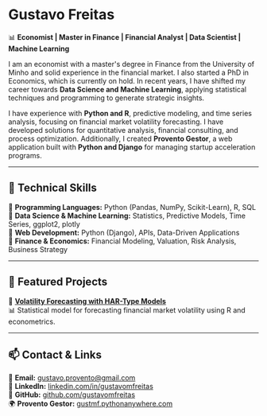 # Gustavo Freitas

📊 **Economist | Master in Finance | Financial Analyst | Data Scientist | Machine Learning**  

I am an economist with a master's degree in Finance from the University of Minho and solid experience in the financial market. I also started a PhD in Economics, which is currently on hold. In recent years, I have shifted my career towards **Data Science and Machine Learning**, applying statistical techniques and programming to generate strategic insights.

I have experience with **Python and R**, predictive modeling, and time series analysis, focusing on financial market volatility forecasting. I have developed solutions for quantitative analysis, financial consulting, and process optimization. Additionally, I created **Provento Gestor**, a web application built with **Python and Django** for managing startup acceleration programs. 

---

## 🔧 Technical Skills

📌 **Programming Languages:** Python (Pandas, NumPy, Scikit-Learn), R, SQL  
📌 **Data Science & Machine Learning:** Statistics, Predictive Models, Time Series, ggplot2, plotly  
📌 **Web Development:** Python (Django), APIs, Data-Driven Applications  
📌 **Finance & Economics:** Financial Modeling, Valuation, Risk Analysis, Business Strategy  

---

## 🚀 Featured Projects

🔹 **[Volatility Forecasting with HAR-Type Models](https://https://github.com/gustavo-m-freitas/MSc-Thesis-R)**  
📊 Statistical model for forecasting financial market volatility using R and econometrics.

---

## 📫 Contact & Links

📩 **Email:** gustavo.provento@gmail.com  
💼 **LinkedIn:** [linkedin.com/in/gustavomfreitas](https://www.linkedin.com/in/gustavo-m-freitas)  
📂 **GitHub:** [github.com/gustavomfreitas](https://github.com/gustavo-m-freitas)  
🌍 **Provento Gestor:** [gustmf.pythonanywhere.com](https://gustmf.pythonanywhere.com)

